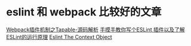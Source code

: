 # eslint 和 webpack 比较好的文章
[Webpack插件机制之Tapable-源码解析](https://juejin.cn/post/6844904004435050503)
[手摸手教你写个ESLint 插件以及了解ESLint的运行原理](https://juejin.cn/post/6844904016363667469)
[Eslint The Context Object](https://cn.eslint.org/docs/developer-guide/working-with-rules#the-context-object)

